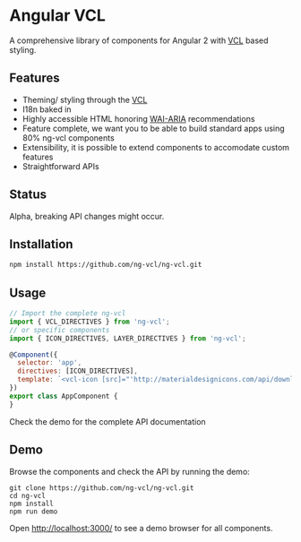 # Angular VCL

A comprehensive library of components for Angular 2
with [VCL](http://vcl.github.io/) based styling.

## Features

- Theming/ styling through the [VCL](http://vcl.github.io/)
- I18n baked in
- Highly accessible HTML honoring [WAI-ARIA](https://www.w3.org/WAI/intro/aria) recommendations
- Feature complete, we want you to be able to build standard apps using 80% ng-vcl components
- Extensibility, it is possible to extend components to accomodate custom features
- Straightforward APIs

## Status

Alpha, breaking API changes might occur.

## Installation

```sh
npm install https://github.com/ng-vcl/ng-vcl.git
```

## Usage

```js
// Import the complete ng-vcl
import { VCL_DIRECTIVES } from 'ng-vcl';
// or specific components
import { ICON_DIRECTIVES, LAYER_DIRECTIVES } from 'ng-vcl';

@Component({
  selector: 'app',
  directives: [ICON_DIRECTIVES],
  template: `<vcl-icon [src]="'http://materialdesignicons.com/api/download/icon/png/E4A14909-3821-4DB1-A739-4DA464ABEEB7/36'"></vcl-icon>`
})
export class AppComponent {
}
```

Check the demo for the complete API documentation

## Demo

Browse the components and check the API by running the demo:

```
git clone https://github.com/ng-vcl/ng-vcl.git
cd ng-vcl
npm install
npm run demo
```
Open [http://localhost:3000/](http://localhost:3000/) to see a demo browser
for all components.

